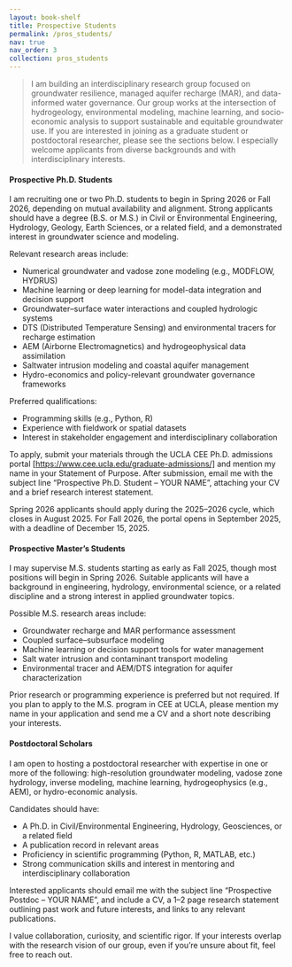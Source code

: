 ```yaml
---
layout: book-shelf
title: Prospective Students
permalink: /pros_students/
nav: true
nav_order: 3
collection: pros_students
---
```


> I am building an interdisciplinary research group focused on groundwater resilience, managed aquifer recharge (MAR), and data-informed water governance. Our group works at the intersection of hydrogeology, environmental modeling, machine learning, and socio-economic analysis to support sustainable and equitable groundwater use. If you are interested in joining as a graduate student or postdoctoral researcher, please see the sections below. I especially welcome applicants from diverse backgrounds and with interdisciplinary interests.

#### Prospective Ph.D. Students
I am recruiting one or two Ph.D. students to begin in Spring 2026 or Fall 2026, depending on mutual availability and alignment. Strong applicants should have a degree (B.S. or M.S.) in Civil or Environmental Engineering, Hydrology, Geology, Earth Sciences, or a related field, and a demonstrated interest in groundwater science and modeling.

Relevant research areas include:
- Numerical groundwater and vadose zone modeling (e.g., MODFLOW, HYDRUS)
- Machine learning or deep learning for model-data integration and decision support
- Groundwater–surface water interactions and coupled hydrologic systems
- DTS (Distributed Temperature Sensing) and environmental tracers for recharge estimation
- AEM (Airborne Electromagnetics) and hydrogeophysical data assimilation
- Saltwater intrusion modeling and coastal aquifer management
- Hydro-economics and policy-relevant groundwater governance frameworks

Preferred qualifications:
- Programming skills (e.g., Python, R)
- Experience with fieldwork or spatial datasets
- Interest in stakeholder engagement and interdisciplinary collaboration

To apply, submit your materials through the UCLA CEE Ph.D. admissions portal [https://www.cee.ucla.edu/graduate-admissions/] and mention my name in your Statement of Purpose. After submission, email me with the subject line “Prospective Ph.D. Student – YOUR NAME”, attaching your CV and a brief research interest statement.

Spring 2026 applicants should apply during the 2025–2026 cycle, which closes in August 2025. For Fall 2026, the portal opens in September 2025, with a deadline of December 15, 2025.


#### Prospective Master’s Students
I may supervise M.S. students starting as early as Fall 2025, though most positions will begin in Spring 2026. Suitable applicants will have a background in engineering, hydrology, environmental science, or a related discipline and a strong interest in applied groundwater topics.

Possible M.S. research areas include:
- Groundwater recharge and MAR performance assessment
- Coupled surface–subsurface modeling
- Machine learning or decision support tools for water management
- Salt water intrusion and contaminant transport modeling
- Environmental tracer and AEM/DTS integration for aquifer characterization

Prior research or programming experience is preferred but not required. If you plan to apply to the M.S. program in CEE at UCLA, please mention my name in your application and send me a CV and a short note describing your interests.


#### Postdoctoral Scholars
I am open to hosting a postdoctoral researcher with expertise in one or more of the following: high-resolution groundwater modeling, vadose zone hydrology, inverse modeling, machine learning, hydrogeophysics (e.g., AEM), or hydro-economic analysis.

Candidates should have:
- A Ph.D. in Civil/Environmental Engineering, Hydrology, Geosciences, or a related field
- A publication record in relevant areas
- Proficiency in scientific programming (Python, R, MATLAB, etc.)
- Strong communication skills and interest in mentoring and interdisciplinary collaboration

Interested applicants should email me with the subject line “Prospective Postdoc – YOUR NAME”, and include a CV, a 1–2 page research statement outlining past work and future interests, and links to any relevant publications.

I value collaboration, curiosity, and scientific rigor. If your interests overlap with the research vision of our group, even if you’re unsure about fit, feel free to reach out.
